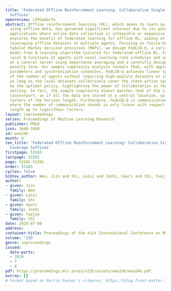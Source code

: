 ```yaml
---
title: 'Federated Offline Reinforcement Learning: Collaborative Single-Policy Coverage
  Suffices'
openreview: LIPGadocTe
abstract: Offline reinforcement learning (RL), which seeks to learn an optimal policy
  using offline data, has garnered significant interest due to its potential in critical
  applications where online data collection is infeasible or expensive. This work
  explores the benefit of federated learning for offline RL, aiming at collaboratively
  leveraging offline datasets at multiple agents. Focusing on finite-horizon episodic
  tabular Markov decision processes (MDPs), we design FedLCB-Q, a variant of the popular
  model-free Q-learning algorithm tailored for federated offline RL. FedLCB-Q updates
  local Q-functions at agents with novel learning rate schedules and aggregates them
  at a central server using importance averaging and a carefully designed pessimistic
  penalty term. Our sample complexity analysis reveals that, with appropriately chosen
  parameters and synchronization schedules, FedLCB-Q achieves linear speedup in terms
  of the number of agents without requiring high-quality datasets at individual agents,
  as long as the local datasets collectively cover the state-action space visited
  by the optimal policy, highlighting the power of collaboration in the federated
  setting. In fact, the sample complexity almost matches that of the single-agent
  counterpart, as if all the data are stored at a central location, up to polynomial
  factors of the horizon length. Furthermore, FedLCB-Q is communication-efficient,
  where the number of communication rounds is only linear with respect to the horizon
  length up to logarithmic factors.
layout: inproceedings
series: Proceedings of Machine Learning Research
publisher: PMLR
issn: 2640-3498
id: woo24b
month: 0
tex_title: 'Federated Offline Reinforcement Learning: Collaborative Single-Policy
  Coverage Suffices'
firstpage: 53165
lastpage: 53201
page: 53165-53201
order: 53165
cycles: false
bibtex_author: Woo, Jiin and Shi, Laixi and Joshi, Gauri and Chi, Yuejie
author:
- given: Jiin
  family: Woo
- given: Laixi
  family: Shi
- given: Gauri
  family: Joshi
- given: Yuejie
  family: Chi
date: 2024-07-08
address:
container-title: Proceedings of the 41st International Conference on Machine Learning
volume: '235'
genre: inproceedings
issued:
  date-parts:
  - 2024
  - 7
  - 8
pdf: https://proceedings.mlr.press/v235/assets/woo24b/woo24b.pdf
extras: []
# Format based on Martin Fenner's citeproc: https://blog.front-matter.io/posts/citeproc-yaml-for-bibliographies/
---
```

